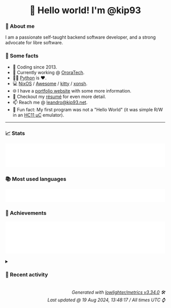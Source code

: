<!-- README template, populated using this action:
     https://github.com/kip93/kip93/blob/main/.github/workflows/readme.yml. -->

<h1 align="center">👋 Hello world! I'm @kip93</h1> <!-- LOGIN => username -->

### 👤 About me

I am a passionate self-taught backend software developer, and a strong advocate for libre software.


### 💬 Some facts

* 📅 Coding since 2013.
* 💼 Currently working @ [OroraTech](https://ororatech.com/).
* 👨‍💻 [Python](https://github.com/search?q=user%3Akip93&l=python) is ❤️. <!-- LOGIN => username -->
* 💻 [NixOS](https://github.com/NixOS/) /
     [Awesome](https://github.com/awesomeWM/) /
     [kitty](https://github.com/kovidgoyal/kitty/) /
     [xonsh](https://github.com/xonsh/).
* 🌐 I have a [portfolio website](https://kip93.net/) with some more information.
* 📝 Checkout my [résumé](https://kip93.net/resume/) for even more detail.
* 📫 Reach me @ [leandro@kip93.net](mailto:leandro@kip93.net).
* 🎲 Fun fact: My first program was not a "Hello World" (it was simple R/W in an [HC11 µC](https://en.wikipedia.org/wiki/68HC11) emulator).


-----------------------------------------------------------------------------------------------------------------------


### 📈 Stats

![](./stats.svg)


### 📚 Most used languages <!-- by percentage, in decreasing order -->

![](./languages.svg)


### 🏅 Achievements

![](./achievements.svg)


<details> <!-- Last activity -->
<!-- Almost verbatim copy of https://github.com/lowlighter/metrics/blob/latest/source/templates/markdown/partials/activity.ejs, but restructured to be foldable. -->
<summary><h3>📰 Recent activity</h3></summary>

* #️⃣ Opened [#377 Move libnixstore to independent repo](https://github.com/nix-community/harmonia/issues/377) in [nix-community/harmonia](https://github.com/nix-community/harmonia)
  * *On 9 Aug 2024, 15:40:37*
* ➡️ Pushed 1 commit in [kip93/qmk](https://github.com/kip93/qmk) on branch `chore/update-nixpkgs`
  * [#8cc6ca0](https://github.com/kip93/qmk/commit/8cc6ca0) Fix minor typo
  * *On 2 Aug 2024, 18:54:10*
* 🔃 Opened [#24230 Update nixpkgs (2024-07-31)](https://github.com/qmk/qmk_firmware/pull/24230) in [qmk/qmk_firmware](https://github.com/qmk/qmk_firmware)
                * 3 files changed `++5 --5`
  * *On 2 Aug 2024, 17:26:42*
* ⏺️ Created new branch chore/update-nixpkgs in [kip93/qmk](https://github.com/kip93/qmk)
  * *On 2 Aug 2024, 16:54:06*
</details>


<h6 align="right"><em>
    Generated with <a href="https://github.com/lowlighter/metrics/tree/latest/">lowlighter/metrics v3.34.0</a> 🛠️<br> <!-- VERSION => MAJOR.minor.patch -->
    Last updated @ 19 Aug 2024, 13:48:17 / All times UTC ⌚ <!-- meta.generated => DD/MM/YYYY, hh:mm -->
</em></h6>
